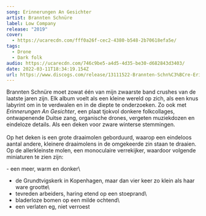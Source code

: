 ```yaml
---
song: Erinnerungen An Gesichter
artist: Brannten Schnüre
label: Low Company
release: "2019"
cover:
  - https://ucarecdn.com/fff0a26f-cec2-4380-b548-2b70618efa5e/
tags:
  - Drone
  - Dark folk
audio: https://ucarecdn.com/746c9be5-a4d5-4d35-be30-d682843d3403/
date: 2022-03-11T18:34:19.154Z
url: https://www.discogs.com/release/13111522-Brannten-Schn%C3%BCre-Erinnerungen-An-Gesichter
---
```

Brannten Schnüre moet zowat één van mijn zwaarste band crushes van de laatste jaren zijn. Elk album voelt als een kleine wereld op zich, als een knus labyrint om in te verdwalen en in de diepte te onderzoeken. Zo ook met *Erinnerungen An Gesichter*, een plaat tjokvol donkere folkcollages, ontwapenende Duitse zang, organische drones, vergeten muziekdozen en eindeloze details. Als een deken voor zware winterse stemmingen.\
\
Op het deken is een grote draaimolen geborduurd, waarop een eindeloos aantal andere, kleinere draaimolens in de omgekeerde zin staan te draaien. Op de allerkleinste molen, een monoculaire verrekijker, waardoor volgende miniaturen te zien zijn:

\- een meer, warm en donker\
- de Grundtvigskerk in Kopenhagen, maar dan vier keer zo klein als haar ware grootte\
- tevreden arbeiders, haring etend op een stoeprand\
- bladerloze bomen op een milde ochtend\
- een verlaten eg, niet verroest